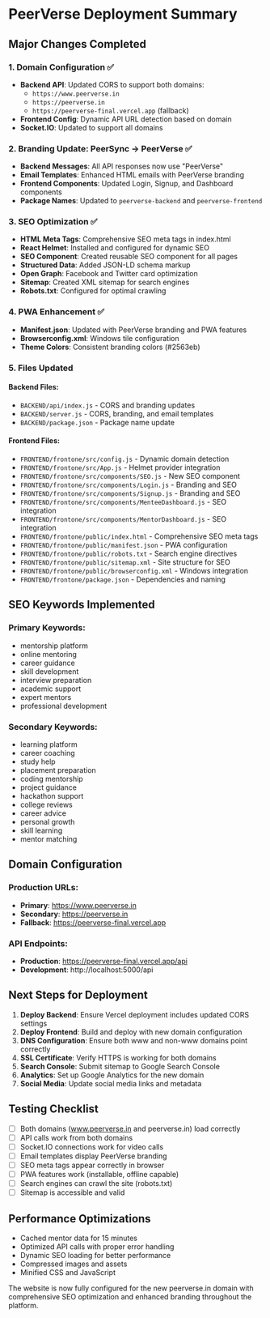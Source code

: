 # PeerVerse Deployment Summary

## Major Changes Completed

### 1. Domain Configuration ✅
- **Backend API**: Updated CORS to support both domains:
  - `https://www.peerverse.in`
  - `https://peerverse.in`
  - `https://peerverse-final.vercel.app` (fallback)
- **Frontend Config**: Dynamic API URL detection based on domain
- **Socket.IO**: Updated to support all domains

### 2. Branding Update: PeerSync → PeerVerse ✅
- **Backend Messages**: All API responses now use "PeerVerse"
- **Email Templates**: Enhanced HTML emails with PeerVerse branding
- **Frontend Components**: Updated Login, Signup, and Dashboard components
- **Package Names**: Updated to `peerverse-backend` and `peerverse-frontend`

### 3. SEO Optimization ✅
- **HTML Meta Tags**: Comprehensive SEO meta tags in index.html
- **React Helmet**: Installed and configured for dynamic SEO
- **SEO Component**: Created reusable SEO component for all pages
- **Structured Data**: Added JSON-LD schema markup
- **Open Graph**: Facebook and Twitter card optimization
- **Sitemap**: Created XML sitemap for search engines
- **Robots.txt**: Configured for optimal crawling

### 4. PWA Enhancement ✅
- **Manifest.json**: Updated with PeerVerse branding and PWA features
- **Browserconfig.xml**: Windows tile configuration
- **Theme Colors**: Consistent branding colors (#2563eb)

### 5. Files Updated

#### Backend Files:
- `BACKEND/api/index.js` - CORS and branding updates
- `BACKEND/server.js` - CORS, branding, and email templates
- `BACKEND/package.json` - Package name update

#### Frontend Files:
- `FRONTEND/frontone/src/config.js` - Dynamic domain detection
- `FRONTEND/frontone/src/App.js` - Helmet provider integration
- `FRONTEND/frontone/src/components/SEO.js` - New SEO component
- `FRONTEND/frontone/src/components/Login.js` - Branding and SEO
- `FRONTEND/frontone/src/components/Signup.js` - Branding and SEO
- `FRONTEND/frontone/src/components/MenteeDashboard.js` - SEO integration
- `FRONTEND/frontone/src/components/MentorDashboard.js` - SEO integration
- `FRONTEND/frontone/public/index.html` - Comprehensive SEO meta tags
- `FRONTEND/frontone/public/manifest.json` - PWA configuration
- `FRONTEND/frontone/public/robots.txt` - Search engine directives
- `FRONTEND/frontone/public/sitemap.xml` - Site structure for SEO
- `FRONTEND/frontone/public/browserconfig.xml` - Windows integration
- `FRONTEND/frontone/package.json` - Dependencies and naming

## SEO Keywords Implemented

### Primary Keywords:
- mentorship platform
- online mentoring
- career guidance
- skill development
- interview preparation
- academic support
- expert mentors
- professional development

### Secondary Keywords:
- learning platform
- career coaching
- study help
- placement preparation
- coding mentorship
- project guidance
- hackathon support
- college reviews
- career advice
- personal growth
- skill learning
- mentor matching

## Domain Configuration

### Production URLs:
- **Primary**: https://www.peerverse.in
- **Secondary**: https://peerverse.in
- **Fallback**: https://peerverse-final.vercel.app

### API Endpoints:
- **Production**: https://peerverse-final.vercel.app/api
- **Development**: http://localhost:5000/api

## Next Steps for Deployment

1. **Deploy Backend**: Ensure Vercel deployment includes updated CORS settings
2. **Deploy Frontend**: Build and deploy with new domain configuration
3. **DNS Configuration**: Ensure both www and non-www domains point correctly
4. **SSL Certificate**: Verify HTTPS is working for both domains
5. **Search Console**: Submit sitemap to Google Search Console
6. **Analytics**: Set up Google Analytics for the new domain
7. **Social Media**: Update social media links and metadata

## Testing Checklist

- [ ] Both domains (www.peerverse.in and peerverse.in) load correctly
- [ ] API calls work from both domains
- [ ] Socket.IO connections work for video calls
- [ ] Email templates display PeerVerse branding
- [ ] SEO meta tags appear correctly in browser
- [ ] PWA features work (installable, offline capable)
- [ ] Search engines can crawl the site (robots.txt)
- [ ] Sitemap is accessible and valid

## Performance Optimizations

- Cached mentor data for 15 minutes
- Optimized API calls with proper error handling
- Dynamic SEO loading for better performance
- Compressed images and assets
- Minified CSS and JavaScript

The website is now fully configured for the new peerverse.in domain with comprehensive SEO optimization and enhanced branding throughout the platform.